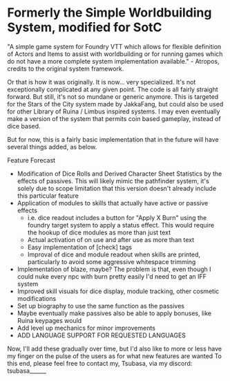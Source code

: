 # Formerly the Simple Worldbuilding System, modified for SotC

"A simple game system for Foundry VTT which allows for flexible definition of Actors and Items to assist with worldbuilding or for running games which do not have a more complete system implementation available." - Atropos, credits to the original system framework.

Or that is how it was originally. It is now... very specialized. It's not exceptionally complicated at any given point. The code is all fairly straight forward.
But still, it's not so mundane or generic anymore. This is targeted for the Stars of the City system made by JakkaFang, but could also be used for other
Library of Ruina / Limbus inspired systems. I may even eventually make a version of the system that permits coin based gameplay, instead of dice based.

But for now, this is a fairly basic implementation that in the future will have several things added, as below.

Feature Forecast
 - Modification of Dice Rolls and Derived Character Sheet Statistics by the effects of passives. This will likely mimic the pathfinder system,
	it's solely due to scope limitation that this version doesn't already include this particular feature
 - Application of modules to skills that actually have active or passive effects
	- i.e. dice readout includes a button for "Apply X Burn" using the foundry target system to apply a status effect. This would require the 
	  hookup of dice modules as more than just text
	- Actual activation of on use and after use as more than text
	- Easy implementation of [check] tags
	- Improval of dice and module readout when skills are printed, particularly to avoid some aggressive whitespace trimming
 - Implementation of blaze, maybe? The problem is that, even though I could nuke every npc with burn pretty easily I'd need to get an IFF system
 - Improved skill visuals for dice display, module tracking, other cosmetic modifications
 - Set up biography to use the same function as the passives
 - Maybe eventually make passives also be able to apply bonuses, like Ruina keypages would
 - Add level up mechanics for minor improvements
 - ADD LANGUAGE SUPPORT FOR REQUESTED LANGUAGES

Now, I'll add these gradually over time, but I'd also like to more or less have my finger on the pulse of the users as for what new features are wanted
To this end, please feel free to contact my, Tsubasa, via my discord: tsubasa______
